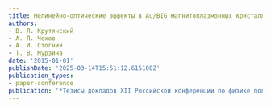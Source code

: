```yaml
---
title: Нелинейно-оптические эффекты в Au/BIG магнитоплазмонных кристаллах
authors:
- В. Л. Крутянский
- А. Л. Чехов
- А. И. Стогний
- Т. В. Мурзина
date: '2015-01-01'
publishDate: '2025-03-14T15:51:12.615100Z'
publication_types:
- paper-conference
publication: '*Тезисы докладов XII Российской конференции по физике полупроводников*'
---
```

